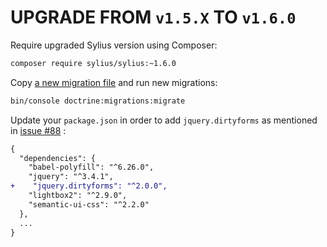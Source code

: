 # UPGRADE FROM `v1.5.X` TO `v1.6.0`

Require upgraded Sylius version using Composer:

```bash
composer require sylius/sylius:~1.6.0
```

Copy [a new migration file](https://raw.githubusercontent.com/Sylius/Sylius-Standard/master/src/Migrations/Version20190621035710.php) and run new migrations:

```bash
bin/console doctrine:migrations:migrate
```

Update your `package.json` in order to add `jquery.dirtyforms` as mentioned in [issue #88](https://github.com/Sylius/SyliusDemo/pull/88/files) : 

```diff
{
  "dependencies": {
    "babel-polyfill": "^6.26.0",
    "jquery": "^3.4.1",
+    "jquery.dirtyforms": "^2.0.0",
    "lightbox2": "^2.9.0",
    "semantic-ui-css": "^2.2.0"
  },
  ...
}
```
